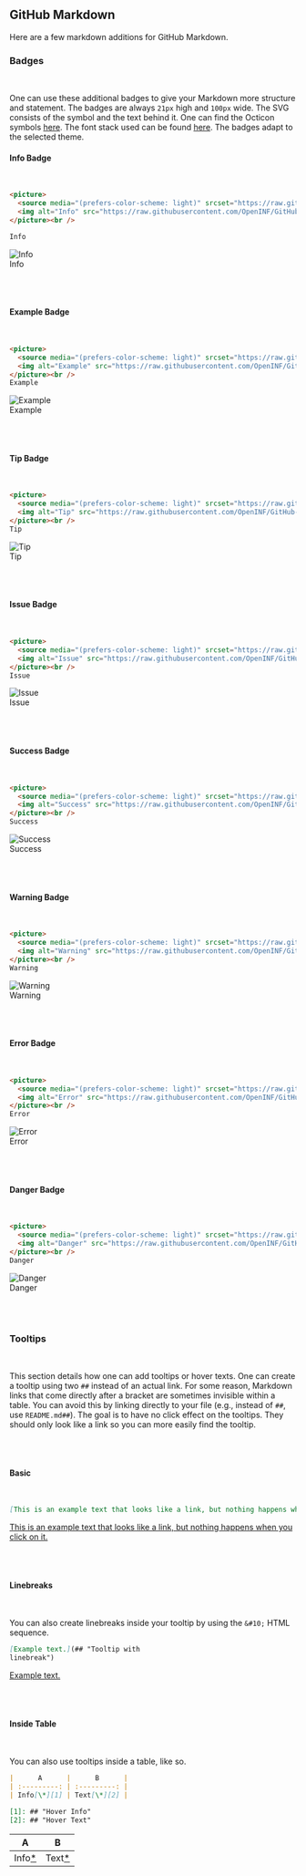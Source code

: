 ## GitHub Markdown

Here are a few markdown additions for GitHub Markdown.

### Badges

<br />

One can use these additional badges to give your Markdown more structure and
statement. The badges are always `21px` high and `100px` wide. The SVG consists
of the symbol and the text behind it. One can find the Octicon symbols
[here](https://primer.style/octicons/). The font stack used can be found
[here](https://primer.style/design/foundations/typography#font-stack). The
badges adapt to the selected theme.

#### Info Badge

<br />

```markdown
<picture>
  <source media="(prefers-color-scheme: light)" srcset="https://raw.githubusercontent.com/OpenINF/GitHub-Markdown/HEAD/blockquotes/badge/light-theme/info.svg">
  <img alt="Info" src="https://raw.githubusercontent.com/OpenINF/GitHub-Markdown/HEAD/blockquotes/badge/dark-theme/info.svg">
</picture><br />

Info
```

<picture>
  <source media="(prefers-color-scheme: light)" srcset="https://raw.githubusercontent.com/OpenINF/GitHub-Markdown/HEAD/blockquotes/badge/light-theme/info.svg">
  <img alt="Info" src="https://raw.githubusercontent.com/OpenINF/GitHub-Markdown/HEAD/blockquotes/badge/dark-theme/info.svg">
</picture><br />
Info

<br /><br />

#### Example Badge

<br />

```markdown
<picture>
  <source media="(prefers-color-scheme: light)" srcset="https://raw.githubusercontent.com/OpenINF/GitHub-Markdown/HEAD/blockquotes/badge/light-theme/example.svg">
  <img alt="Example" src="https://raw.githubusercontent.com/OpenINF/GitHub-Markdown/HEAD/blockquotes/badge/dark-theme/example.svg">
</picture><br />
Example
```

<picture>
  <source media="(prefers-color-scheme: light)" srcset="https://raw.githubusercontent.com/OpenINF/GitHub-Markdown/HEAD/blockquotes/badge/light-theme/example.svg">
  <img alt="Example" src="https://raw.githubusercontent.com/OpenINF/GitHub-Markdown/HEAD/blockquotes/badge/dark-theme/example.svg">
</picture><br />
Example

<br /><br />

#### Tip Badge

<br />

```markdown
<picture>
  <source media="(prefers-color-scheme: light)" srcset="https://raw.githubusercontent.com/OpenINF/GitHub-Markdown/HEAD/blockquotes/badge/light-theme/tip.svg">
  <img alt="Tip" src="https://raw.githubusercontent.com/OpenINF/GitHub-Markdown/HEAD/blockquotes/badge/dark-theme/tip.svg">
</picture><br />
Tip
```

<picture>
  <source media="(prefers-color-scheme: light)" srcset="https://raw.githubusercontent.com/OpenINF/GitHub-Markdown/HEAD/blockquotes/badge/light-theme/tip.svg">
  <img alt="Tip" src="https://raw.githubusercontent.com/OpenINF/GitHub-Markdown/HEAD/blockquotes/badge/dark-theme/tip.svg">
</picture><br />
Tip

<br /><br />

#### Issue Badge

<br />

```markdown
<picture>
  <source media="(prefers-color-scheme: light)" srcset="https://raw.githubusercontent.com/OpenINF/GitHub-Markdown/HEAD/blockquotes/badge/light-theme/issue.svg">
  <img alt="Issue" src="https://raw.githubusercontent.com/OpenINF/GitHub-Markdown/HEAD/blockquotes/badge/dark-theme/issue.svg">
</picture><br />
Issue
```

<picture>
  <source media="(prefers-color-scheme: light)" srcset="https://raw.githubusercontent.com/OpenINF/GitHub-Markdown/HEAD/blockquotes/badge/light-theme/issue.svg">
  <img alt="Issue" src="https://raw.githubusercontent.com/OpenINF/GitHub-Markdown/HEAD/blockquotes/badge/dark-theme/issue.svg">
</picture><br />
Issue

<br /><br />

#### Success Badge

<br />

```markdown
<picture>
  <source media="(prefers-color-scheme: light)" srcset="https://raw.githubusercontent.com/OpenINF/GitHub-Markdown/HEAD/blockquotes/badge/light-theme/success.svg">
  <img alt="Success" src="https://raw.githubusercontent.com/OpenINF/GitHub-Markdown/HEAD/blockquotes/badge/dark-theme/success.svg">
</picture><br />
Success
```

<picture>
  <source media="(prefers-color-scheme: light)" srcset="https://raw.githubusercontent.com/OpenINF/GitHub-Markdown/HEAD/blockquotes/badge/light-theme/success.svg">
  <img alt="Success" src="https://raw.githubusercontent.com/OpenINF/GitHub-Markdown/HEAD/blockquotes/badge/dark-theme/success.svg">
</picture><br />
Success

<br /><br />

#### Warning Badge

<br />

```markdown
<picture>
  <source media="(prefers-color-scheme: light)" srcset="https://raw.githubusercontent.com/OpenINF/GitHub-Markdown/HEAD/blockquotes/badge/light-theme/warning.svg">
  <img alt="Warning" src="https://raw.githubusercontent.com/OpenINF/GitHub-Markdown/HEAD/blockquotes/badge/dark-theme/warning.svg">
</picture><br />
Warning
```

<picture>
  <source media="(prefers-color-scheme: light)" srcset="https://raw.githubusercontent.com/OpenINF/GitHub-Markdown/HEAD/blockquotes/badge/light-theme/warning.svg">
  <img alt="Warning" src="https://raw.githubusercontent.com/OpenINF/GitHub-Markdown/HEAD/blockquotes/badge/dark-theme/warning.svg">
</picture><br />
Warning

<br /><br />

#### Error Badge

<br />

```markdown
<picture>
  <source media="(prefers-color-scheme: light)" srcset="https://raw.githubusercontent.com/OpenINF/GitHub-Markdown/HEAD/blockquotes/badge/light-theme/error.svg">
  <img alt="Error" src="https://raw.githubusercontent.com/OpenINF/GitHub-Markdown/HEAD/blockquotes/badge/dark-theme/error.svg">
</picture><br />
Error
```

<picture>
  <source media="(prefers-color-scheme: light)" srcset="https://raw.githubusercontent.com/OpenINF/GitHub-Markdown/HEAD/blockquotes/badge/light-theme/error.svg">
  <img alt="Error" src="https://raw.githubusercontent.com/OpenINF/GitHub-Markdown/HEAD/blockquotes/badge/dark-theme/error.svg">
</picture><br />
Error

<br /><br />

#### Danger Badge

<br />

```markdown
<picture>
  <source media="(prefers-color-scheme: light)" srcset="https://raw.githubusercontent.com/OpenINF/GitHub-Markdown/HEAD/blockquotes/badge/light-theme/danger.svg">
  <img alt="Danger" src="https://raw.githubusercontent.com/OpenINF/GitHub-Markdown/HEAD/blockquotes/badge/dark-theme/danger.svg">
</picture><br />
Danger
```

<picture>
  <source media="(prefers-color-scheme: light)" srcset="https://raw.githubusercontent.com/OpenINF/GitHub-Markdown/HEAD/blockquotes/badge/light-theme/danger.svg">
  <img alt="Danger" src="https://raw.githubusercontent.com/OpenINF/GitHub-Markdown/HEAD/blockquotes/badge/dark-theme/danger.svg">
</picture><br />
Danger

<br /><br />

### Tooltips

<br />

This section details how one can add tooltips or hover texts. One can create a
tooltip using two `##` instead of an actual link. For some reason, Markdown
links that come directly after a bracket are sometimes invisible within a table.
You can avoid this by linking directly to your file (e.g., instead of `##`, use
`README.md##`). The goal is to have no click effect on the tooltips. They should
only look like a link so you can more easily find the tooltip.

<br /><br />

#### Basic

<br />

```markdown
[This is an example text that looks like a link, but nothing happens when you click on it.](## "And this is the hover text.")
```

[This is an example text that looks like a link, but nothing happens when you click on it.](## "And this is the hover text.")

<br /><br />

#### Linebreaks

<br />

You can also create linebreaks inside your tooltip by using the `&#10;` HTML
sequence.

```markdown
[Example text.](## "Tooltip with
linebreak")
```

[Example text.](## "Tooltip with
linebreak")

<br /><br />

#### Inside Table

<br />

You can also use tooltips inside a table, like so.

```markdown
|      A      |      B      |
| :---------: | :---------: |
| Info[\*][1] | Text[\*][2] |

[1]: ## "Hover Info"
[2]: ## "Hover Text"
```

|      A      |      B      |
| :---------: | :---------: |
| Info[\*][1] | Text[\*][2] |

[1]: ## "Hover Info"
[2]: ## "Hover Text"

<br />
<br />
<br />
